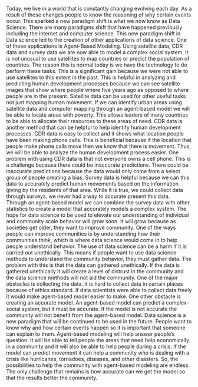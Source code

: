 Today, we live in a world that is constantly changing evolving each day. As a result of these changes people to know the reasoning of why certain events occur. This sparked a new paradigm shift is what we now know as Data Science. There are many paradigms shift that have happened previously including the internet and computer science. This new paradigm shift in Data science led to the creation of other applications of data science. One of these applications is Agent-Based Modeling. Using satellite data, CDR data and survey data we are now able to model a complex social system.
It is not unusual to use satellites to map countries or predict the population of countries. The reason this is normal today is we have the technology to do perform these tasks. This is a significant gain because we were not able to use satellites to this extent in the past. This is helpful in analyzing and predicting human development processes because we can see satellite images that show where people where five years ago as opposed to where people are in the present. Satellite data can be used for other useful tasks not just mapping human movement. If we can identify urban areas using satellite data and computer mapping through an agent-based model we will be able to locate areas with poverty. This allows leaders of many countries to be able to allocate their resources to these areas of need.
CDR data is another method that can be helpful to help identify human development processes. CDR data is easy to collect and it shows what location people have been making phone calls. This is beneficial because if the location that people make phone calls move then we know that there is movement. Thus, we will be able to analyze the human development process easier. One problem with using CDR data is that not everyone owns a cell phone. This is a challenge because there could be inaccurate predictions. There could be inaccurate predictions because the data would only come from a select group of people creating a bias.
Survey data is helpful because we can this data to accurately predict human movements based on the information giving by the residents of that area. While it is true, we could collect data through surveys, we never had a way to accurate present this data. Through an agent-based model we can combine the survey data with other statistics to create a model that accurately models a complex system.
The hope for data science to be used to elevate our understanding of individual and community scale behavior will grow soon. It will grow because as societies get older, they want to improve community. One of the ways people can improve communities is by understanding how their communities think, which is where data science would come in to help people understand behavior.
The use of data science can be a harm if it is carried out unethically. This means if people want to use data science methods to understand the community behavior, they must gather data. The problem with this is that the data can gathered unethically. If the data is gathered unethically it will create a level of distrust in the community and the data science methods will not aid the community.
One of the major obstacles is collecting the data. It is hard to collect data in certain places because of ethics standard. If data scientists were able to collect data freely it would make agent-based model easier to make. One other obstacle is creating an accurate model. An agent-based model can predict a complex-social system, but it must be accurate. If the model is not accurate the community will not benefit from the agent-based model.
Data science is a new paradigm that will be continued to be used in the future. People want to know why and how certain events happen so it is important that someone can explain to them. Agent-based modeling will help answer people’s question. It will be able to tell people the areas that need help economically in a community and it will also be able to help people during a crisis. If the model can predict movement it can help a community who is dealing with a crisis like hurricanes, tornadoes, diseases, and other disasters. So, the possibilities to help the community with agent-based modeling are endless. The only challenge that remains is how accurate can we get the model so that the results better the community.


